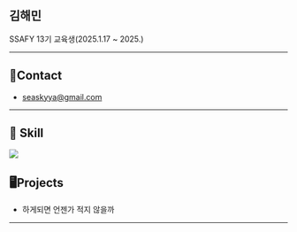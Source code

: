 ## 김해민

SSAFY 13기 교육생(2025.1.17 ~ 2025.)

---

## :email:Contact

- seaskyya@gmail.com

---

## :memo: Skill
<img src="https://img.shields.io/badge/github-181717?style=for-the-badge&logo=github&logoColor=white">



## :desktop_computer:Projects

- 하게되면 언젠가 적지 않을까

---
